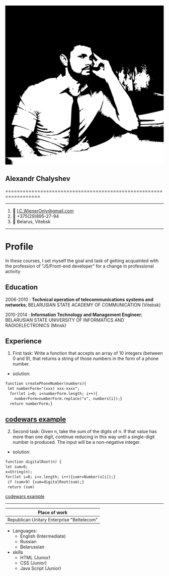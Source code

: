![foto](./images/foto.svg)    
## Alexandr Chalyshev ##
==================================================================
-------------------     ----------------------------
1. 📧                       I.C.WienerOnly@gmail.com
2. 📱                  +375(29)895-27-94
3. 🌇                       Belarus, Vitebsk
-------------------     ----------------------------

# Profile #
In these courses, I set myself the goal and task of getting acquainted with the profession of "JS/Front-end developer" for a change in professional activity

Education
---------

2006-2010 
:   **Technical operation of 
telecommunications systems and networks**; 
BELARUSIAN STATE ACADEMY OF COMMUNICATION 
(Vitebsk)

2010-2014
:   **Information Technology and Management Engineer**; 
BELARUSIAN STATE UNIVERSITY OF INFORMATICS AND RADIOELECTRONICS (Minsk)

Experience
----------
1.  First task:
 Write a function that accepts an array of 10 integers (between 0 and 9), that returns a string of those numbers in the form of a phone number.
* solution:
```
function createPhoneNumber(numbers){
 let numberForm="(xxx) xxx-xxxx";
  for(let i=0; i<numberForm.length; i++){
    numberForm=numberForm.replace("x", numbers[i]);}
  return numberForm;}
```
[codewars example](https://www.codewars.com/kata/525f50e3b73515a6db000b83/train/javascript "example of a solution on the site")
----------
2. Second task:
Given n, take the sum of the digits of n. If that value has more than one digit, continue reducing in this way until a single-digit number is produced. The input will be a non-negative integer.
* solution:
```
function digitalRoot(n) {
let sum=0;
x=String(n);
for(let i=0; i<x.length; i++){sum+=Number(x[i]);}
 if (sum>9) {sum=digitalRoot(sum);} 
 return (sum)
```
[codewars example](https://www.codewars.com/kata/541c8630095125aba6000c00/train/javascript "example of a solution on the site")

----------------------------------------
|Place of work|
|:---------:|
| Republican Unitary Enterprise "Beltelecom"|
* Languages:
     * English (Intermediate)
     * Russian 
     * Belarussian
* skills
    * HTML (Junior)
    * CSS (Junior)
    * Java Script (Junior)
    
    
